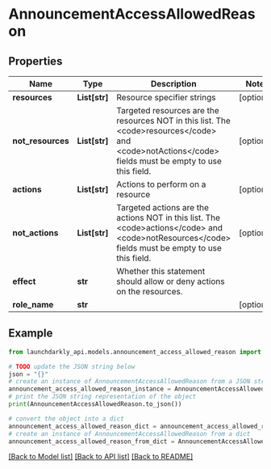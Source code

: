 # AnnouncementAccessAllowedReason


## Properties

Name | Type | Description | Notes
------------ | ------------- | ------------- | -------------
**resources** | **List[str]** | Resource specifier strings | [optional] 
**not_resources** | **List[str]** | Targeted resources are the resources NOT in this list. The &lt;code&gt;resources&lt;/code&gt; and &lt;code&gt;notActions&lt;/code&gt; fields must be empty to use this field. | [optional] 
**actions** | **List[str]** | Actions to perform on a resource | [optional] 
**not_actions** | **List[str]** | Targeted actions are the actions NOT in this list. The &lt;code&gt;actions&lt;/code&gt; and &lt;code&gt;notResources&lt;/code&gt; fields must be empty to use this field. | [optional] 
**effect** | **str** | Whether this statement should allow or deny actions on the resources. | 
**role_name** | **str** |  | [optional] 

## Example

```python
from launchdarkly_api.models.announcement_access_allowed_reason import AnnouncementAccessAllowedReason

# TODO update the JSON string below
json = "{}"
# create an instance of AnnouncementAccessAllowedReason from a JSON string
announcement_access_allowed_reason_instance = AnnouncementAccessAllowedReason.from_json(json)
# print the JSON string representation of the object
print(AnnouncementAccessAllowedReason.to_json())

# convert the object into a dict
announcement_access_allowed_reason_dict = announcement_access_allowed_reason_instance.to_dict()
# create an instance of AnnouncementAccessAllowedReason from a dict
announcement_access_allowed_reason_from_dict = AnnouncementAccessAllowedReason.from_dict(announcement_access_allowed_reason_dict)
```
[[Back to Model list]](../README.md#documentation-for-models) [[Back to API list]](../README.md#documentation-for-api-endpoints) [[Back to README]](../README.md)


